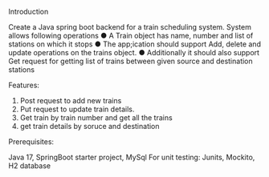 Introduction

Create a Java spring boot backend for a train scheduling system.
System allows following operations
● A Train object has name, number and list of stations on which it stops
● The app;ication should support Add, delete and update operations on the trains
object.
● Additionally it should also support Get request for getting list of trains between given
source and destination stations

Features:

1. Post request to add new trains
2. Put request to update train details.
3. Get train by train number and get all the trains 
4. get train details by soruce and destination

Prerequisites:

Java 17, SpringBoot starter project, MySql
For unit testing: Junits, Mockito, H2 database



